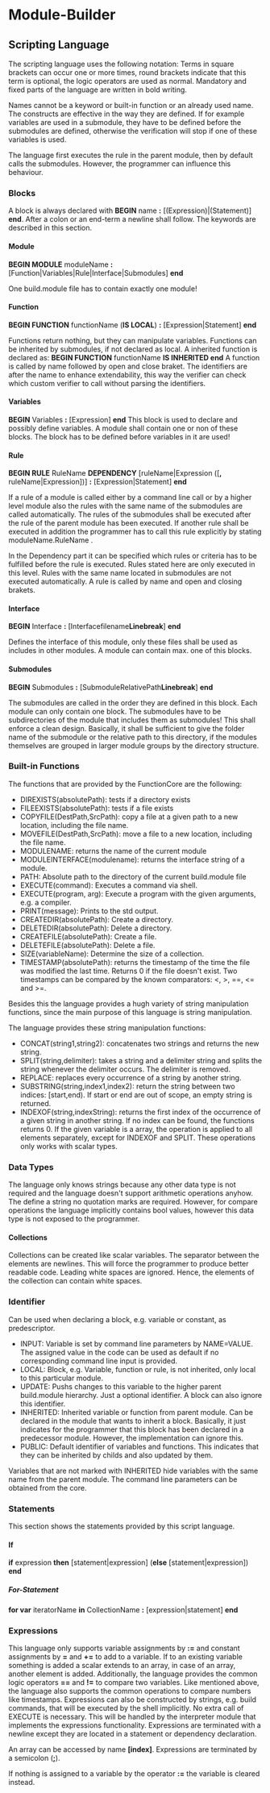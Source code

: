 # Module-Builder

## Scripting Language
The scripting language uses the following notation:
Terms in square brackets can occur one or more times, round brackets indicate that this term is optional, the logic operators are used as normal. 
Mandatory and fixed parts of the language are written in bold writing.

Names cannot be a keyword or built-in function or an already used name.
The constructs are effective in the way they are defined.
If for example variables are used in a submodule, they have to be defined before the submodules are defined, otherwise the verification will stop if one of these variables is used.

The language first executes the rule in the parent module, then by default calls the submodules. However, the programmer can influence this behaviour.


### Blocks
A block is always declared with **BEGIN** name **:** [(Expression)|(Statement)] **end**.
After a colon or an end-term a newline shall follow.
The keywords are described in this section.

#### Module

**BEGIN MODULE** moduleName **:** [Function|Variables|Rule|Interface|Submodules] **end**

One build.module file has to contain exactly one module!

#### Function

**BEGIN FUNCTION** functionName (**IS LOCAL**) **:** [Expression|Statement] **end**

Functions return nothing, but they can manipulate variables.
Functions can be inherited by submodules, if not declared as local.
A inherited function is declared as: **BEGIN FUNCTION** functionName **IS INHERITED end**
A function is called by name followed by open and close braket.
The identifiers are after the name to enhance extendability, this way the verifier can check which custom verifier to call without parsing the identifiers.

#### Variables

**BEGIN** Variables **:** [Expression] **end**
This block is used to declare and possibly define variables.
A module shall contain one or non of these blocks. 
The block has to be defined before variables in it are used!

#### Rule

**BEGIN RULE** RuleName **DEPENDENCY** [ruleName|Expression ([**,** ruleName|Expression])] **:** [Expression|Statement] **end**

If a rule of a module is called either by a command line call or by a higher level module also the rules with the same name of the submodules are called automatically. The rules of the submodules shall be executed after the rule of the parent module has been executed.
If another rule shall be executed in addition the programmer has to call this rule explicitly by stating moduleName.RuleName .

In the Dependency part it can be specified which rules or criteria has to be fulfilled before the rule is executed.
Rules stated here are only executed in this level. Rules with the same name located in submodules are not executed automatically.
A rule is called by name and open and closing brakets.

#### Interface

**BEGIN** Interface **:** [Interfacefilename**Linebreak**] **end**

Defines the interface of this module, only these files shall be used as includes in other modules.
A module can contain max. one of this blocks.

#### Submodules

**BEGIN** Submodules **:** [SubmoduleRelativePath**Linebreak**] **end**

The submodules are called in the order they are defined in this block. Each module can only contain one block.
The submodules have to be subdirectories of the module that includes them as submodules! This shall enforce a clean design. Basically, it shall be sufficient to give the folder name of the submodule or the relative path to this directory, if the modules themselves are grouped in larger module groups by the directory structure.

### Built-in Functions
The functions that are provided by the FunctionCore are the following:

* DIREXISTS(absolutePath): tests if a directory exists
* FILEEXISTS(absolutePath): tests if a file exists
* COPYFILE(DestPath,SrcPath): copy a file at a given path to a new location, including the file name.
* MOVEFILE(DestPath,SrcPath): move a file to a new location, including the file name.
* MODULENAME: returns the name of the current module
* MODULEINTERFACE(modulename): returns the interface string of a module.
* PATH: Absolute path to the directory of the current build.module file
* EXECUTE(command): Executes a command via shell.
* EXECUTE(program, arg): Execute a program with the given arguments, e.g. a compiler.
* PRINT(message): Prints to the std output.
* CREATEDIR(absolutePath): Create a directory.
* DELETEDIR(absolutePath): Delete a directory.
* CREATEFILE(absolutePath): Create a file.
* DELETEFILE(absolutePath): Delete a file.
* SIZE(variableName): Determine the size of a collection.
* TIMESTAMP(absolutePath): returns the timestamp of the time the file was modified the last time. Returns 0 if the file doesn't exist. Two timestamps can be compared by the known comparators: <, >, ==, <= and >=. 


Besides this the language provides a hugh variety of string manipulation functions, since the main purpose of this language is string manipulation. 

The language provides these string manipulation functions:
* CONCAT(string1,string2): concatenates two strings and returns the new string.
* SPLIT(string,delimiter): takes a string and a delimiter string and splits the string whenever the delimiter occurs. The delimiter is removed.
* REPLACE: replaces every occurrence of a string by another string.
* SUBSTRING(string,index1,index2): return the string between two indices: [start,end). If start or end are out of scope, an empty string is returned.
* INDEXOF(string,indexString): returns the first index of the occurrence of a given string in another string. If no index can be found, the functions returns 0.
If the given variable is a array, the operation is applied to all elements separately, except for INDEXOF and SPLIT. These operations only works with scalar types. 

### Data Types
The language only knows strings because any other data type is not required and the language doesn't support arithmetic operations anyhow. The define a string no quotation marks are required.
However, for compare operations the language implicitly contains bool values, however this data type is not exposed to the programmer.

#### Collections
Collections can be created like scalar variables. The separator between the elements are newlines. This will force the programmer to produce better readable code. Leading white spaces are ignored.
Hence, the elements of the collection can contain white spaces.

### Identifier
Can be used when declaring a block, e.g. variable or constant, as predescriptor.
* INPUT: Variable is set by command line parameters by NAME=VALUE. The assigned value in the code can be used as default if no corresponding command line input is provided.
* LOCAL: Block, e.g. Variable, function or rule, is not inherited, only local to this particular module.
* UPDATE: Pushs changes to this variable to the higher parent build.module hierarchy. Just a optional identifier. A block can also ignore this identifier.
* INHERITED: Inherited variable or function from parent module. Can be declared in the module that wants to inherit a block. Basically, it just indicates for the programmer that this block has been declared in a predecessor module. However, the implementation can ignore this.
* PUBLIC: Default identifier of variables and functions. This indicates that they can be inherited by childs and also updated by them.

Variables that are not marked with INHERITED hide variables with the same name from the parent module.
The command line parameters can be obtained from the core.

### Statements
This section shows the statements provided by this script language.

#### If

**if** expression **then** [statement|expression] (**else** [statement|expression]) **end**

##### For-Statement

**for var** iteratorName **in** CollectionName **:** [expression|statement] **end**


### Expressions
This language only supports variable assignments by **:=** and constant assignments by **=** and **+=** to add to a variable. If to an existing variable something is added a scalar extends to an array, in case of an array, another element is added.
Additionally, the language provides the common logic operators **==** and **!=** to compare two variables.
Like mentioned above, the language also supports the common operations to compare numbers like timestamps.
Expressions can also be constructed by strings, e.g. build commands, that will be executed by the shell implicitly. No extra call of EXECUTE is necessary. This will be handled by the interpreter module that implements the expressions functionality.
Expressions are terminated with a newline except they are located in a statement or dependency declaration.

An array can be accessed by name **[**index**]**.
Expressions are terminated by a semicolon (**;**).

If nothing is assigned to a variable by the operator **:=** the variable is cleared instead.